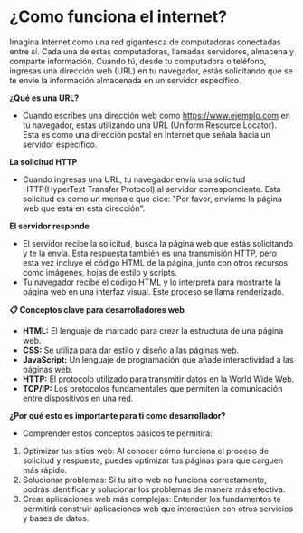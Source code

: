 # ¿Como funciona el internet?
Imagina Internet como una red gigantesca de computadoras conectadas entre sí. Cada una de estas computadoras, llamadas servidores, almacena y comparte información. Cuando tú, desde tu computadora o teléfono, ingresas una dirección web (URL) en tu navegador, estás solicitando que se te envíe la información almacenada en un servidor específico.

**¿Qué es una URL?**
- Cuando escribes una dirección web como https://www.ejemplo.com en tu navegador, estás utilizando una URL (Uniform Resource Locator). Esta es como una dirección postal en Internet que señala hacia un servidor específico.

**La solicitud HTTP**
- Cuando ingresas una URL, tu navegador envía una solicitud HTTP(HyperText Transfer Protocol) al servidor correspondiente. Esta solicitud es como un mensaje que dice: "Por favor, envíame la página web que está en esta dirección".

**El servidor responde**
- El servidor recibe la solicitud, busca la página web que estás solicitando y te la envía. Esta respuesta también es una transmisión HTTP, pero esta vez incluye el código HTML de la página, junto con otros recursos como imágenes, hojas de estilo y scripts.
- Tu navegador recibe el código HTML y lo interpreta para mostrarte la página web en una interfaz visual. Este proceso se llama renderizado.

**📋 Conceptos clave para desarrolladores web**
* **HTML:** El lenguaje de marcado para crear la estructura de una página web.
* **CSS:** Se utiliza para dar estilo y diseño a las páginas web.
* **JavaScript:** Un lenguaje de programación que añade interactividad a las páginas web.
* **HTTP:** El protocolo utilizado para transmitir datos en la World Wide Web.
* **TCP/IP:** Los protocolos fundamentales que permiten la comunicación entre dispositivos en una red.

**¿Por qué esto es importante para ti como desarrollador?**
- Comprender estos conceptos básicos te permitirá:
1) Optimizar tus sitios web: Al conocer cómo funciona el proceso de solicitud y respuesta, puedes optimizar tus páginas para que carguen más rápido.
2) Solucionar problemas: Si tu sitio web no funciona correctamente, podrás identificar y solucionar los problemas de manera más efectiva.
3) Crear aplicaciones web más complejas: Entender los fundamentos te permitirá construir aplicaciones web que interactúen con otros servicios y bases de datos.
